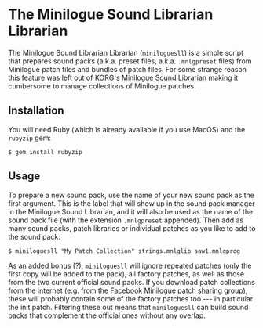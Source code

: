 # The Minilogue Sound Librarian Librarian

The Minilogue Sound Librarian Librarian (`miniloguesll`) is a simple script that prepares sound packs (a.k.a. preset files, a.k.a. `.mnlgpreset` files) from Minilogue patch files and bundles of patch files. For some strange reason this feature was left out of KORG's [Minilogue Sound Librarian](http://www.korg.com/uk/products/synthesizers/minilogue/librarian_contents.php) making it cumbersome to manage collections of Minilogue patches.

## Installation

You will need Ruby (which is already available if you use MacOS) and the `rubyzip` gem:

```
$ gem install rubyzip
```

## Usage

To prepare a new sound pack, use the name of your new sound pack as the first argument. This is the label that will show up in the sound pack manager in the Minilogue Sound Librarian, and it will also be used as the name of the sound pack file (with the extension `.mnlgpreset` appended). Then add as many sound packs, patch libraries or individual patches as you like to add to the sound pack:

```
$ miniloguesll "My Patch Collection" strings.mnlglib saw1.mnlgprog
```

As an added bonus (?), `miniloguesll` will ignore repeated patches (only the first copy will be added to the pack), all factory patches, as well as those from the two current official sound packs. If you download patch collections from the internet (e.g. from the [Facebook Minilogue patch sharing group](https://www.facebook.com/groups/1140022976008269/)), these will probably contain some of the factory patches too --- in particular the init patch. Filtering these out means that `miniloguesll` can build sound packs that complement the official ones without any overlap.

